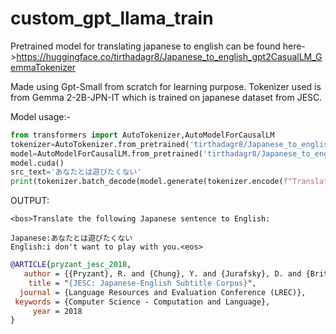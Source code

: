 # custom_gpt_llama_train

Pretrained model for translating japanese to english can be found here->https://huggingface.co/tirthadagr8/Japanese_to_english_gpt2CasualLM_GemmaTokenizer

Made using Gpt-Small from scratch for learning purpose.
Tokenizer used is from Gemma 2-2B-JPN-IT which is trained on japanese dataset from JESC.

Model usage:-

```python
from transformers import AutoTokenizer,AutoModelForCausalLM
tokenizer=AutoTokenizer.from_pretrained('tirthadagr8/Japanese_to_english_gpt2CasualLM_GemmaTokenizer')
model=AutoModelForCausalLM.from_pretrained('tirthadagr8/Japanese_to_english_gpt2CasualLM_GemmaTokenizer')
model.cuda()
src_text='あなたとは遊びたくない'
print(tokenizer.batch_decode(model.generate(tokenizer.encode(f"Translate the following Japanese sentence to English:\n\nJapanese:{src_text}\nEnglish:",return_tensors='pt')[:,:-1].cuda(),max_length=128))[0])
```
OUTPUT:
```
<bos>Translate the following Japanese sentence to English:

Japanese:あなたとは遊びたくない
English:i don't want to play with you.<eos>
```
```bibtex
@ARTICLE{pryzant_jesc_2018,
   author = {{Pryzant}, R. and {Chung}, Y. and {Jurafsky}, D. and {Britz}, D.},
    title = "{JESC: Japanese-English Subtitle Corpus}",
  journal = {Language Resources and Evaluation Conference (LREC)},
 keywords = {Computer Science - Computation and Language},
     year = 2018
}
```
